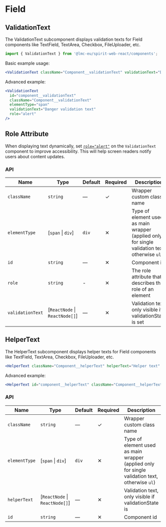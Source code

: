 # Field

## ValidationText

The ValidationText subcomponent displays validation texts for Field components like TextField, TextArea, Checkbox, FileUploader, etc.

```jsx
import { ValidationText } from '@lmc-eu/spirit-web-react/components';
```

Basic example usage:

```jsx
<ValidationText className="Component__validationText" validationText="Danger validation text" />
```

Advanced example:

```jsx
<ValidationText
  id="component__validationText"
  className="Component__validationText"
  elementType="span"
  validationText="Danger validation text"
  role="alert"
/>
```

## Role Attribute

When displaying text dynamically, set [`role="alert"`][aria-alert-role] on the `ValidationText` component to improve accessibility. This will help screen readers notify users about content updates.

### API

| Name             | Type                            | Default | Required | Description                                                                                    |
| ---------------- | ------------------------------- | ------- | -------- | ---------------------------------------------------------------------------------------------- |
| `className`      | `string`                        | —       | ✓        | Wrapper custom class name                                                                      |
| `elementType`    | \[`span` \| `div`]              | `div`   | ✕        | Type of element used as main wrapper (applied only for single validation text, otherwise `ul`) |
| `id`             | `string`                        | —       | ✕        | Component id                                                                                   |
| `role`           | `string`                        | -       | ✕        | The role attribute that describes the role of an element                                       |
| `validationText` | \[`ReactNode` \| `ReactNode[]`] | —       | ✕        | Validation text, only visible if validationState is set                                        |

## HelperText

The HelperText subcomponent displays helper texts for Field components like TextField, TextArea, Checkbox, FileUploader, etc.

```jsx
<HelperText className="Component__helperText" helperText="Helper text" />
```

Advanced example:

```jsx
<HelperText id="component__helperText" className="Component__helperText" elementType="span" helperText="Helper text" />
```

### API

| Name          | Type                            | Default | Required | Description                                                                                    |
| ------------- | ------------------------------- | ------- | -------- | ---------------------------------------------------------------------------------------------- |
| `className`   | `string`                        | —       | ✓        | Wrapper custom class name                                                                      |
| `elementType` | \[`span` \| `div`]              | `div`   | ✕        | Type of element used as main wrapper (applied only for single validation text, otherwise `ul`) |
| `helperText`  | \[`ReactNode` \| `ReactNode[]`] | —       | ✕        | Validation text, only visible if validationState is                                            |
| `id`          | `string`                        | —       | ✕        | Component id                                                                                   |

[aria-alert-role]: https://developer.mozilla.org/en-US/docs/Web/Accessibility/ARIA/Roles/alert_role

